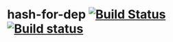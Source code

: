 # hash-for-dep [![Build Status](https://travis-ci.org/stefanpenner/hash-for-dep.svg?branch=stuff)](https://travis-ci.org/stefanpenner/hash-for-dep) [![Build status](https://ci.appveyor.com/api/projects/status/wf2u3j6lc52hdd21?svg=true)](https://ci.appveyor.com/project/embercli/hash-for-dep)
